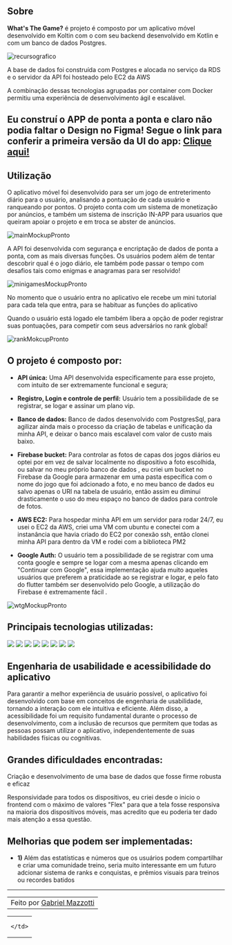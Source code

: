 ## Sobre

**What's The Game?** é projeto é composto por um aplicativo móvel desenvolvido em Koltin com o com seu backend desenvolvido em Kotlin e com um banco de dados Postgres.

![recursografico](https://github.com/Mazzotti1/WhatsTheGame/assets/70278577/8f064077-b666-45ca-90c7-20345dca635c)

A base de dados foi construída com Postgres e alocada no serviço da RDS e o servidor da API foi hosteado pelo EC2 da AWS

A combinação dessas tecnologias agrupadas por container com Docker permitiu uma experiência de desenvolvimento ágil e escalável.

## Eu construí o APP de ponta a ponta e claro não podia faltar o Design no Figma! Segue o link para conferir a primeira versão da UI do app: <a href="https://www.figma.com/file/0Sbd9zPWhrXPuIBFwRwhaO/Whats-the-game%3F?type=design&node-id=0%3A1&mode=design&t=n8SRF9rSRn7VS0be-1" >Clique aqui!</a>

## Utilização

O aplicativo móvel foi desenvolvido para ser um jogo de entreterimento diário para o usuário, analisando a pontuação de cada usuário e ranqueando por pontos.
O projeto conta com um sistema de monetização por anúncios, e também um sistema de inscrição IN-APP para usuarios que queiram apoiar o projeto e em troca se abster de anúncios.


![mainMockupPronto](https://github.com/Mazzotti1/WhatsTheGame/assets/70278577/c865f571-e5e8-45ca-8521-81b1ec708064)


A API foi desenvolvida com segurança e encriptação de dados de ponta a ponta, com as mais diversas funções. Os usuários podem além de tentar descobrir qual é o jogo diário,
ele também pode passar o tempo com desafios tais como enigmas e anagramas para ser resolvido!

![minigamesMockupPronto](https://github.com/Mazzotti1/WhatsTheGame/assets/70278577/6c763646-3bef-4e7e-beff-f246ff60c44b)


No momento que o usuário entra no aplicativo ele recebe um mini tutorial para cada tela que entra, para se habituar as funções do aplicativo


Quando o usuário está logado ele também libera a opção de poder registrar suas pontuações, para competir com seus adversários no rank global!

![rankMokcupPronto](https://github.com/Mazzotti1/WhatsTheGame/assets/70278577/3eb4b35d-5be2-401f-9cf8-23fe84f667ba)


## O projeto é composto por:

- **API única:** Uma API desenvolvida especificamente para esse projeto, com intuito de ser extremamente funcional e segura;

- **Registro, Login e controle de perfil:** Usuário tem a possibilidade de se registrar, se logar e assinar um plano vip.

- **Banco de dados:** Banco de dados desenvolvido com PostgresSql, para agilizar ainda mais o processo da criação de tabelas e unificação da minha API, e deixar o banco mais escalavel com valor de custo mais baixo.

- **Firebase bucket:** Para controlar as fotos de capas dos jogos diários eu optei por em vez de salvar localmente no dispositivo a foto escolhida, ou salvar no meu próprio banco de dados , eu criei um bucket no Firebase da Google para armazenar em uma pasta específica com o nome do jogo que foi adcionado a foto, e no meu banco de dados eu salvo apenas o URI na tabela de usuário, então assim eu diminuí drasticamente o uso do meu espaço no banco de dados para controle de fotos.

- **AWS EC2:** Para hospedar minha API em um servidor para rodar 24/7, eu usei o EC2 da AWS, criei uma VM com ubuntu e conectei com a instanância que havia criado do EC2 por conexão ssh, então clonei minha API para dentro da VM e rodei com a biblioteca PM2

- **Google Auth:** O usuário tem a possibilidade de se registrar com uma conta google e sempre se logar com a mesma apenas clicando em "Continuar com Google", essa implementação ajuda muito aqueles usuários que preferem a praticidade ao se registrar e logar, e pelo fato do flutter também ser desenvolvido pelo Google, a utilização do Firebase é extremamente fácil .

![wtgMockupPronto](https://github.com/Mazzotti1/WhatsTheGame/assets/70278577/45955e0e-7e5c-487a-a37b-e3789d0ba705)


## Principais tecnologias utilizadas:

<div>
    <img src="https://img.shields.io/badge/KOTLIN-000B1D?style=for-the-badge&logo=KOTLIN&logoColor=white" />
    <img src="https://img.shields.io/badge/JAVA-000B1D?style=for-the-badge&logo=JAVA&logoColor=white" />
    <img src="https://img.shields.io/badge/POSTGRESQL-000B1D.svg?style=for-the-badge&logo=POSTGRESQL&logoColor=%white" /> 
    <img src="https://img.shields.io/badge/SPRINGBOOT-000B1D?style=for-the-badge&logo=SPRINGBOOT&logoColor=white" /> 
    <img src="https://img.shields.io/badge/DOCKER-000B1D.svg?style=for-the-badge&logo=DOCKER&logoColor=white" /> 
    <img src="https://img.shields.io/badge/FIREBASE-000B1D.svg?style=for-the-badge&logo=FIREBASE&logoColor=white" /> 
    <img src="https://img.shields.io/badge/AWS-000B1D.svg?style=for-the-badge&logo=amazon-aws&logoColor=white" />
    <img src="https://img.shields.io/badge/GOOGLE-000B1D.svg?style=for-the-badge&logo=google&logoColor=white" /> 
  
</div>

## Engenharia de usabilidade e acessibilidade do aplicativo <br>

Para garantir a melhor experiência de usuário possível, o aplicativo foi desenvolvido com base em conceitos de engenharia de usabilidade, tornando a interação com ele intuitiva e eficiente. Além disso, a acessibilidade foi um requisito fundamental durante o processo de desenvolvimento, com a inclusão de recursos que permitem que todas as pessoas possam utilizar o aplicativo, independentemente de suas habilidades físicas ou cognitivas.

## Grandes dificuldades encontradas:

  Criação e desenvolvimento de uma base de dados que fosse firme robusta e eficaz
   
   Responsividade para todos os dispositivos, eu criei desde o inicio o frontend com o máximo de valores "Flex" para que a tela fosse responsiva na maioria dos dispositivos móveis, mas acredito que eu poderia ter dado mais atenção a essa questão.
   
## Melhorias que podem ser implementadas:

- **1)**  Além das estatísticas e números que os usuários podem compartilhar e criar uma comunidade treino, seria muito interessante em um futuro adcionar sistema de ranks e conquistas, e prêmios visuais para treinos ou recordes batidos

---

<table>
    <td>
      Feito por <a href="https://github.com/Mazzotti1">Gabriel Mazzotti</a>
    </td>
</table>
<table>
    <td>
      
    </td>
</table>

